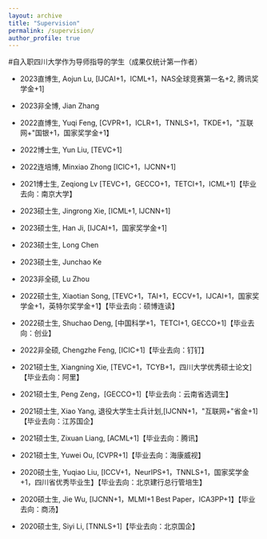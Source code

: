 ```yaml
---
layout: archive
title: "Supervision"
permalink: /supervision/
author_profile: true
---
```



#自入职四川大学作为导师指导的学生（成果仅统计第一作者）

* 2023直博生, Aojun Lu, [IJCAI+1，ICML+1，NAS全球竞赛第一名+2, 腾讯奖学金+1]
* 2023非全博, Jian Zhang
* 2022直博生, Yuqi Feng, [CVPR+1，ICLR+1，TNNLS+1，TKDE+1，"互联网+"国银+1，国家奖学金+1】
* 2022博士生, Yun Liu, [TEVC+1]
* 2022连培博, Minxiao Zhong [ICIC+1，IJCNN+1]
* 2021博士生, Zeqiong Lv [TEVC+1，GECCO+1，TETCI+1，ICML+1]【毕业去向：南京大学】

* 2023硕士生, Jingrong Xie, [ICML+1, IJCNN+1]
* 2023硕士生, Han Ji, [IJCAI+1，国家奖学金+1]
* 2023硕士生, Long Chen
* 2023硕士生, Junchao Ke
* 2023非全硕, Lu Zhou

* 2022硕士生, Xiaotian Song, [TEVC+1，TAI+1，ECCV+1，IJCAI+1，国家奖学金+1，英特尔奖学金+1】【毕业去向：硕博连读】
* 2022硕士生, Shuchao Deng, [中国科学+1，TETCI+1, GECCO+1]【毕业去向：创业】
* 2022非全硕, Chengzhe Feng, [ICIC+1]【毕业去向：钉钉】

* 2021硕士生, Xiangning Xie, [TEVC+1，TCYB+1，四川大学优秀硕士论文]【毕业去向：阿里】
* 2021硕士生, Peng Zeng，[GECCO+1]【毕业去向：云南省选调生】
* 2021硕士生, Xiao Yang, 退役大学生士兵计划,[IJCNN+1，"互联网+"省金+1]【毕业去向：江苏国企】
* 2021硕士生, Zixuan Liang, [ACML+1]【毕业去向：腾讯】
* 2021硕士生, Yuwei Ou, [CVPR+1]【毕业去向：海康威视】

* 2020硕士生, Yuqiao Liu, [ICCV+1，NeurIPS+1，TNNLS+1，国家奖学金+1，四川省优秀毕业生】【毕业去向：北京建行总行管培生】
* 2020硕士生, Jie Wu, [IJCNN+1，MLMI+1 Best Paper，ICA3PP+1】【毕业去向：商汤】
* 2020硕士生, Siyi Li, [TNNLS+1]【毕业去向：北京国企】



<!-- 
# @ Sichuan University
## 2023
### Graduate Students
* Aojun Lu, PhD Student, "Neural architecture search for incremental learning"
* Jingrong Xie, PhD Student, "Performance predictor"
* Jian Zhang, PhD Student, TBD
* Han Ji, Master Student, "Performance predictor"
* Wei Li, Master Student, TBD
* Long Chen, Master Student, "Neural architecture search for small object detection"
* Junchao Ke, Master Student, TBD
* Lu Zhou, Master Student, TBD

## 2022
### Graduate Students
* Yuqi Feng, PhD Student, "Robustness neural architecture search"
* Yun Liu, PhD Student, "Neural architecture search for combinational optimization"
* Minxiao Zhong, PhD Student, "Neural architecture search and its applications to intelligent nuclear industry"
* Shuchao Deng, Master Student, "Neural architecture search for science"
* Xiaotian Song, Master Student, "Spiking neural architecture search"
* Chengzhe Feng, Master Student, "Neural architecture search for software engineering"

## 2021
### Graduate Student
* Xiangning Xie, PhD Student, "Performance predictor for neural architecture search"
* Zeqiong Lv, PhD Student, "Theoretic analysis of evolutionary neural architecture search algorithms"
* Peng Zeng, Master Student, "Efficient genetic programming towards large-scale symbolic regression"
* Xiao Yang, Master Student, "Zero-cost neural architecture search"
* Zixuan Liang, Master Student, "Automating design of deep neural architectures without search"
* Yuwei Ou, Master Student, "Robust neural architecture search"

### Top-notch class student:
* [Zilin Xiao](https://zilin.me/) (@Chinese University of Hong Kong for MPhil from 2022)

### Undergraduate Thesis
* Computer Science:Yiheng Wang, Wenxin Zhao, Yuesong Feng, Siyi Wu, Youxiang Huang, Guanhong Liu
* Software Engeering: Xiangning Xie (Best Undergraduate Thesis Award), Jiajun Yan
* Foreign students: Ahammad Akbar Bin Kabir, Md Ilius Mahfuz， Mahamendige Dakshana Tharinda Mendis, Md Abdul Mazed Siddiki, Pasindu Himantha Kumara Merrennya, Alvin Reuben Walker, K. Gedara Mudiyansela Dulmini Nilushi B.

### Middle School Student (Young talent Programm)
* Kailin Deng (high-middle school student at the second year)

## 2020
### Graduate Student
* Jie wu, Master Student, “Evolutionary Neural Architecture Search for Multi-task Learning”
* Yuqiao Liu, Master Student, “Neural Predictors for Evolutionary Neural Architecture Search”
* Siyi Li, Master Student, “Constrained Evolutionary Neural Architecture Search”

### Top-notch class student:
* Zirao Ren (@Beihang University for master degree from 2021)
* Youxiang Huang (@Sichuan University for master degree from 2021)


### Undergraduate Thesis
* Computer Science: Yuqiao Liu (Best Undergraduate Thesis Award), Yunxiang Song, Weizhen Xu, Siyi Li
* Software Engeering: Yi Chen, Haoming Wang
* Foreign students: Preman Dewasiri Ishara Shaminda, Malinda Rukshan, Santosh Ghimire, Rohit Sharma

# @ Victoria University of Wellington
## 2020
* Phd Student: Junhao Huang (co-supervised with Bing Xue, Mengjie Zhang), "Evolutionary Design of Deep Neural Networks", 2020-2024

## 2019
* Summer Scholar: Bin Wang (co-supervised with Bing Xue, Mengjie Zhang), “Evolving deep neural networks by multi-objective particle swarm optimization for image classification Publications”, in this research, Bin has produced two papers that have been accepted by GECCO2019 and PRICAI2019, respectively.

## 2018
* Honours (Master Student): William Irwin-Harris (co-supervised with Bing Xue, Mengjie Zhang), “Genetic programming for automatic design of convolutional neural network architectures”, In addition to the [final report](https://yn-sun.github.io/pdfs/489_Report_William_Irwin_Harris.pdf), William has produced two papers including one accepted by CEC2019 and the other submitted to TEVC for review.
* Honours (Master Student): Bin Wang (co-supervised with Bing Xue, Mengjie Zhang), “Evolving deep neural networks for image classification”, In addition to the [final report](https://yn-sun.github.io/pdfs/bw2018_honour.pdf), Bin has produced one paper accepted by [AI2018](https://link.springer.com/chapter/10.1007/978-3-030-03991-2_24).

## 2017
* Summer Scholar: Bin Wang (co-supervised with Bing Xue, Mengjie Zhang), “Evolving deep convolutional neural networks by variable-length particle swarm optimization for image classification”, in this research, Bin has been produced one paper that has been accepted by [CEC2018](https://ieeexplore.ieee.org/stamp/stamp.jsp?arnumber=8477735).
-->
